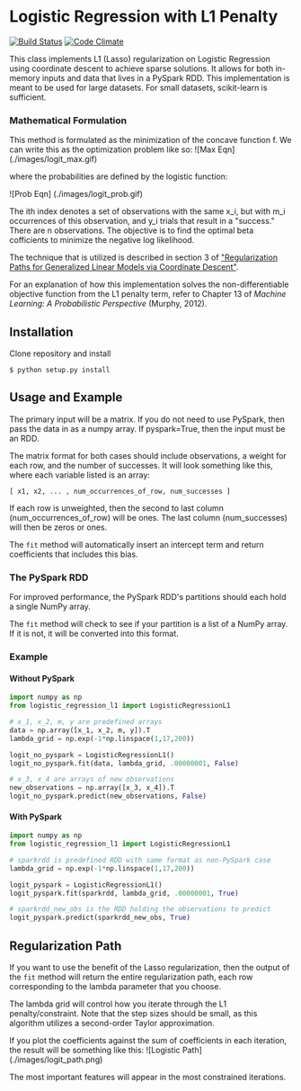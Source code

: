 Logistic Regression with L1 Penalty
======================================
[![Build Status](https://travis-ci.org/appnexus/sicksync.svg?branch=master)](https://travis-ci.org/appnexus/logistic-regression-L1)
[![Code Climate](https://codeclimate.com/github/appnexus/sicksync/badges/gpa.svg)](https://codeclimate.com/github/appnexus/logistic-regression-L1)

This class implements L1 (Lasso) regularization on Logistic Regression
using coordinate descent to achieve sparse solutions.
It allows for both in-memory inputs and data that lives in a PySpark RDD.
This implementation is meant to be used for large datasets. For small datasets,
scikit-learn is sufficient.


### Mathematical Formulation
This method is formulated as the minimization of the concave function f.
We can write this as the optimization problem like so:
![Max Eqn] (./images/logit_max.gif)

where the probabilities are defined by the logistic function:

![Prob Eqn] (./images/logit_prob.gif)

The ith index denotes a set of observations with the same x_i, but with
m_i occurrences of this observation, and y_i trials that result in a "success."
There are n observations. The objective is to find the optimal beta cofficients
to minimize the negative log likelihood.

The technique that is utilized is described in section 3 of ["Regularization Paths for Generalized Linear Models via Coordinate Descent"](http://web.stanford.edu/~hastie/Papers/glmnet.pdf).

For an explanation of how this implementation solves the
non-differentiable objective function from the L1 penalty term,
refer to Chapter 13 of _Machine Learning: A Probabilistic
Perspective_ (Murphy, 2012).

Installation
---------------
Clone repository and install
```
$ python setup.py install
```

Usage and Example
-----------------
The primary input will be a matrix. If you do not need to use PySpark,
then pass the data in as a numpy array. If pyspark=True, then the
input must be an RDD.

The matrix format for both cases should include observations, a weight
for each row, and the number of successes. It will look something like
this, where each variable listed is an array:
```
[ x1, x2, ... , num_occurrences_of_row, num_successes ]
```

If each row is unweighted, then the second to last column (num_occurrences_of_row)
will be ones. The last column (num_successes) will then be zeros or ones.

The `fit` method will automatically insert an intercept term and return
coefficients that includes this bias.

### The PySpark RDD
For improved performance, the PySpark RDD's partitions should
each hold a single NumPy array.

The `fit` method will check to see if your partition is a list of a
NumPy array. If it is not, it will be converted into this format.

### Example
#### Without PySpark
```python
import numpy as np
from logistic_regression_l1 import LogisticRegressionL1

# x_1, x_2, m, y are predefined arrays
data = np.array([x_1, x_2, m, y]).T
lambda_grid = np.exp(-1*np.linspace(1,17,200))

logit_no_pyspark = LogisticRegressionL1()
logit_no_pyspark.fit(data, lambda_grid, .00000001, False)

# x_3, x_4 are arrays of new observations
new_observations = np.array([x_3, x_4]).T
logit_no_pyspark.predict(new_observations, False)
```

#### With PySpark
```python
import numpy as np
from logistic_regression_l1 import LogisticRegressionL1

# sparkrdd is predefined RDD with same format as non-PySpark case
lambda_grid = np.exp(-1*np.linspace(1,17,200))

logit_pyspark = LogisticRegressionL1()
logit_pyspark.fit(sparkrdd, lambda_grid, .00000001, True)

# sparkrdd_new_obs is the RDD holding the observations to predict
logit_pyspark.predict(sparkrdd_new_obs, True)
```

Regularization Path
-------------------
If you want to use the benefit of the Lasso regularization, then the
output of the `fit` method will return the entire regularization path,
each row corresponding to the lambda parameter that you choose.

The lambda grid will control how you iterate through the L1
penalty/constraint. Note that the step sizes should be small, as this
algorithm utilizes a second-order Taylor approximation.

If you plot the coefficients against the sum of coefficients in each iteration,
the result will be something like this:
![Logistic Path] (./images/logit_path.png)

The most important features will appear in the most constrained iterations.
